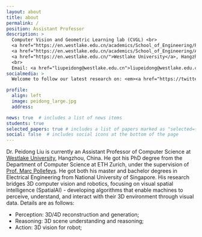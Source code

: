 ```yaml
---
layout: about
title: about
permalink: /
position: Assistant Professor
description: > 
  Computer Vision and Geometric Learning lab (CVGL) <br>
  <a href="https://en.westlake.edu.cn/academics/School_of_Engineering/Programs/AI/">Artificial Intelligence and Data Science (AI) Division</a><br>
  <a href="https://en.westlake.edu.cn/academics/School_of_Engineering/About/Overview/">School of Engineering </a> <br>
  <a href="https://en.westlake.edu.cn/">Westlake University</a>, Hangzhou, China
  <br>
  Email: <a href="liupeidong@westlake.edu.cn">liupeidong@westlake.edu.cn</a>
socialmedia: >
  Welcome to follow our latest research on: <em><a href="https://twitter.com/PeidongLiu_">Twitter</a></em>, <em><a href="https://github.com/WU-CVGL">Github</a></em>, <em><a href="https://www.zhihu.com/people/peterliueth">Zhihu</a></em> !!

profile:
  align: left
  image: peidong_large.jpg
  address: 

news: true  # includes a list of news items
students: true
selected_papers: true # includes a list of papers marked as "selected={true}"
social: false  # includes social icons at the bottom of the page
---
```


Dr. Peidong Liu is currently an Assistant Professor of Computer Science at [Westlake University](https://en.westlake.edu.cn/), Hangzhou, China. He got his PhD degree from the Department of Computer Science at ETH Zurich, under the supervision of [Prof. Marc Pollefeys](https://people.inf.ethz.ch/pomarc/). He got both his master and bachelor degrees in Electrical Engineering from National University of Singapore. His research bridges 3D computer vision and robotics, focusing on visual spatial intelligence (SpatialAI) - developing algorithms that enable machines to perceive, understand, and interact with their 3D environment through visual data. Details are as follows:
- Perception: 3D/4D reconstruction and generation;
- Reasoning: 3D scene understanding and reasoning;
- Action: 3D vision for robot;



